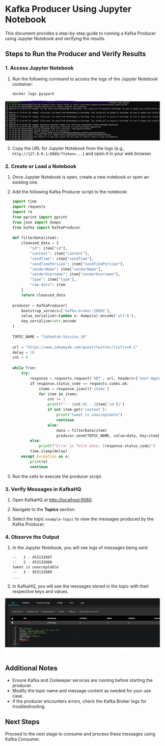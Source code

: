 # Kafka Producer Using Jupyter Notebook

This document provides a step-by-step guide to running a Kafka Producer using Jupyter Notebook and verifying the results.

## Steps to Run the Producer and Verify Results

### 1. Access Jupyter Notebook

1. Run the following command to access the logs of the Jupyter Notebook container:
   ```bash
   docker logs pyspark
   ```
![pyspark Screenshot]( https://github.com/zerangmajid/dockerized-spark-kafka/blob/b612a748e836a69842b5a209faca912c71d419c9/Images/logs%20pyspark.png?raw=true)
 
2. Copy the URL for Jupyter Notebook from the logs (e.g., `http://127.0.0.1:8888/?token=...`) and open it in your web browser.

### 2. Create or Load a Notebook

1. Once Jupyter Notebook is open, create a new notebook or open an existing one.
2. Add the following Kafka Producer script to the notebook:

   ```python
   import time
   import requests
   import re
   from pprint import pprint
   from json import dumps
   from kafka import KafkaProducer

   def filterData(item):
       cleansed_data = {
           "id": item["id"],
           "content": item["content"],
           "sendTime": item["sendTime"],
           "sendTimePersian": item["sendTimePersian"],
           "senderName": item["senderName"],
           "senderUsername": item["senderUsername"],
           "type": item["type"],
           "raw-data": item
       }
       return cleansed_data

   producer = KafkaProducer(
       bootstrap_servers=['kafka-broker:29092'],
       value_serializer=lambda x: dumps(x).encode('utf-8'),
       key_serializer=str.encode
   )

   TOPIC_NAME = "SahamYab-Session_16"

   url = "https://www.sahamyab.com/guest/twitter/list?v=0.1"
   delay = 10
   cnt = 0

   while True:
       try:
           response = requests.request('GET', url, headers={'User-Agent': 'Chrome/116'})
           if response.status_code == requests.codes.ok:
               items = response.json()['items']
               for item in items:
                   cnt += 1
                   print(f"-- {cnt:4} - {item['id']}")
                   if not item.get('content'):
                       print("tweet is unacceptable")
                       continue
                   else:
                       data = filterData(item)
                       producer.send(TOPIC_NAME, value=data, key=item['id'])
           else:
               print(f"Error in fetch data: {response.status_code}")
           time.sleep(delay)
       except Exception as e:
           print(e)
           continue
   ```

3. Run the cells to execute the producer script.

 

### 3. Verify Messages in KafkaHQ

1. Open KafkaHQ at [http://localhost:9080](http://localhost:9080).
2. Navigate to the **Topics** section.
 

3. Select the topic `example-topic` to view the messages produced by the Kafka Producer.

### 4. Observe the Output

1. In the Jupyter Notebook, you will see logs of messages being sent:
   ```plaintext
   --   1 - 453132607
   --   2 - 453132608
   tweet is unacceptable
   --   3 - 453132609
   ...
   ```
2. In KafkaHQ, you will see the messages stored in the topic with their respective keys and values.

 ![hashtag Screenshot]( https://github.com/zerangmajid/dockerized-spark-kafka/blob/d8d1db635729ed4893fdb56211349339ba68bcb8/Images/ConsumerWithHashashtag.png?raw=true)

## Additional Notes

- Ensure Kafka and Zookeeper services are running before starting the producer.
- Modify the topic name and message content as needed for your use case.
- If the producer encounters errors, check the Kafka Broker logs for troubleshooting.

## Next Steps

Proceed to the next stage to consume and process these messages using Kafka Consumer.
